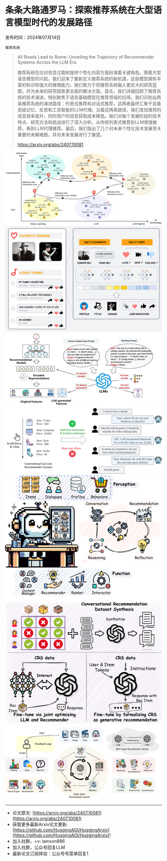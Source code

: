 # 条条大路通罗马：探索推荐系统在大型语言模型时代的发展路径
发布时间：2024年07月14日

`推荐系统`
> All Roads Lead to Rome: Unveiling the Trajectory of Recommender Systems Across the LLM Era
>
> 推荐系统在应对信息过载和提供个性化内容方面扮演着关键角色。随着大型语言模型的兴起，我们迎来了重新定义推荐系统的新机遇，这些模型拥有丰富的知识和强大的推理能力。我们致力于将推荐系统融入更宏大的研究蓝图，并为未来的研究探索更全面的解决方案。首先，我们详细回顾了推荐系统的技术演进，特别聚焦于语言基础模型在推荐领域的应用。我们识别出两条推荐系统的演进路径：列表式推荐和对话式推荐，这两者最终汇聚于具备高级记忆、反思和工具智能的LLM代理。沿着这两条路径，我们发现推荐的信息效率提升，同时用户的信息获取成本降低。我们对每个发展阶段的技术特点、研究方法和挑战进行了深入分析，从传统列表式推荐到LLM增强推荐，再到LLM代理推荐。最后，我们指出了几个对未来个性化技术发展至关重要的未解难题，并对未来发展进行了展望。
>
> https://arxiv.org/abs/2407.10081

![](https://raw.githubusercontent.com/HuggingAGI/HuggingArxiv/main/paper_images/2407.10081/x1.png)
![](https://raw.githubusercontent.com/HuggingAGI/HuggingArxiv/main/paper_images/2407.10081/x2.png)
![](https://raw.githubusercontent.com/HuggingAGI/HuggingArxiv/main/paper_images/2407.10081/x3.png)
![](https://raw.githubusercontent.com/HuggingAGI/HuggingArxiv/main/paper_images/2407.10081/x4.png)
![](https://raw.githubusercontent.com/HuggingAGI/HuggingArxiv/main/paper_images/2407.10081/x5.png)
![](https://raw.githubusercontent.com/HuggingAGI/HuggingArxiv/main/paper_images/2407.10081/x6.png)
![](https://raw.githubusercontent.com/HuggingAGI/HuggingArxiv/main/paper_images/2407.10081/x7.png)

<hr />

- 论文原文: [https://arxiv.org/abs/2407.10081](https://arxiv.org/abs/2407.10081)
- 获取更多最新Arxiv论文更新: [https://github.com/HuggingAGI/HuggingArxiv](https://github.com/HuggingAGI/HuggingArxiv)!
- 加入社群，+v: iamxxn886
- 加入社群，公众号回复LLM
- 最新论文订阅体验：公众号号菜单回复1